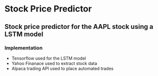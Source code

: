 # Stock Price Predictor 
## Stock price predictor for the AAPL stock using a LSTM model

### Implementation
- Tensorflow used for the LSTM model
- Yahoo Finanace used to extract stock data
- Alpaca trading API used to place automated trades
